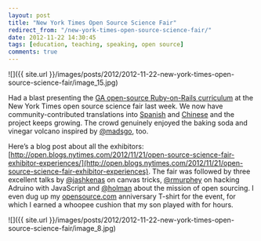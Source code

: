 ```yaml
---
layout: post
title: "New York Times Open Source Science Fair"
redirect_from: "/new-york-times-open-source-science-fair/"
date: 2012-11-22 14:30:45
tags: [education, teaching, speaking, open source]
comments: true
---
```

![]({{ site.url }}/images/posts/2012/2012-11-22-new-york-times-open-source-science-fair/image_15.jpg)

Had a blast presenting the [GA open-source Ruby-on-Rails curriculum](https://github.com/generalassembly/ga-ruby-on-rails-for-devs) at the New York Times open source science fair last week. We now have community-contributed translations into [Spanish](https://github.com/generalassembly/ga-ruby-on-rails-for-devs/tree/spanish) and [Chinese](https://github.com/transist/ga-ruby-on-rails-for-devs/tree/chinese) and the project keeps growing. The crowd genuinely enjoyed the baking soda and vinegar volcano inspired by [@madsgo](https://twitter.com/MadsGo), too.

Here’s a blog post about all the exhibitors: [http://open.blogs.nytimes.com/2012/11/21/open-source-science-fair-exhibitor-experiences/](http://open.blogs.nytimes.com/2012/11/21/open-source-science-fair-exhibitor-experiences). The fair was followed by three excellent talks by [@jashkenas](https://twitter.com/jashkenas) on canvas tricks, [@rmurphey](https://twitter.com/rmurphy) on hacking Adruino with JavaScript and [@holman](https://twitter.com/holman) about the mission of open sourcing. I even dug up my [opensource.com](http://opensource.com/) anniversary T-shirt for the event, for which I earned a whoopee cushion that my son played with for hours.

![]({{ site.url }}/images/posts/2012/2012-11-22-new-york-times-open-source-science-fair/image_8.jpg)
